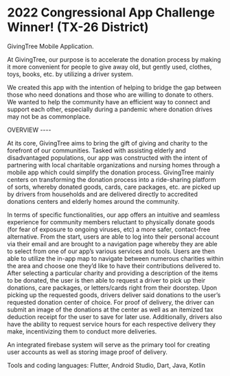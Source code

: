 # 2022 Congressional App Challenge Winner! (TX-26 District)

GivingTree Mobile Application.

At GivingTree, our purpose is to accelerate the donation process by making it more convenient for people to give away old, but gently used, clothes, toys, books, etc. by utilizing a driver system. 

We created this app with the intention of helping to bridge the gap between those who need donations and those who are willing to donate to others. We wanted to help the community have an efficient way to connect and support each other, especially during a pandemic where donation drives may not be as commonplace. 


OVERVIEW ----

At its core, GivingTree aims to bring the gift of giving and charity to the forefront of our communities. Tasked with assisting elderly and disadvantaged populations, our app was constructed with the intent of partnering with local charitable organizations and nursing homes through a mobile app which could simplify the donation process. GivingTree mainly centers on transforming the donation process into a ride-sharing platform of sorts, whereby donated goods, cards, care packages, etc. are picked up by drivers from households and are delivered directly to accredited donations centers and elderly homes around the community. 

In terms of specific functionalities, our app offers an intuitive and seamless experience for community members reluctant to physically donate goods (for fear of exposure to ongoing viruses, etc) a more safer, contact-free alternative. From the start, users are able to log into their personal account via their email and are brought to a navigation page whereby they are able to select from one of our app’s various services and tools. Users are then able to utilize the in-app map to navigate between numerous charities within the area and choose one they’d like to have their contributions delivered to. After selecting a particular charity and providing a description of the items to be donated, the user is then able to request a driver to pick up their donations, care packages, or letters/cards right from their doorstep. Upon picking up the requested goods, drivers deliver said donations to the user’s requested donation center of choice. For proof of delivery, the driver can submit an image of the donations at the center as well as an itemized tax deduction receipt for the user to save for later use. Additionally, drivers also have the ability to request service hours for each respective delivery they make, incentivizing them to conduct more deliveries.

An integrated firebase system will serve as the primary tool for creating user accounts as well as storing image proof of delivery.


Tools and coding languages: Flutter, Android Studio, Dart, Java, Kotlin 
